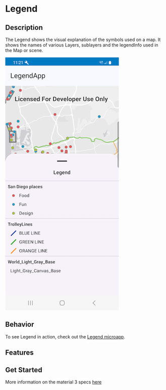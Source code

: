 

# Legend

## Description

The Legend shows the visual explanation of the symbols used on a map. It shows the names of various Layers, sublayers and the legendInfo used in the Map or scene. 

![Screenshot](screenshot.png)

## Behavior

To see Legend in action, check out the [Legend microapp](../../microapps/LegendApp).

## Features


## Get Started


More information on the material 3 specs [here](https://m3.material.io/components/text-fields/specs#e4964192-72ad-414f-85b4-4b4357abb83c)
